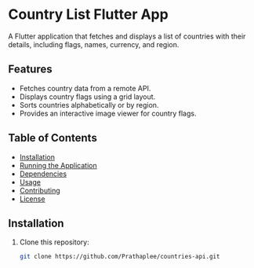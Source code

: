 # Country List Flutter App

A Flutter application that fetches and displays a list of countries with their details, including flags, names, currency, and region.

## Features

- Fetches country data from a remote API.
- Displays country flags using a grid layout.
- Sorts countries alphabetically or by region.
- Provides an interactive image viewer for country flags.

## Table of Contents

- [Installation](#installation)
- [Running the Application](#running-the-application)
- [Dependencies](#dependencies)
- [Usage](#usage)
- [Contributing](#contributing)
- [License](#license)

## Installation

1. Clone this repository:
   ```bash
   git clone https://github.com/Prathaplee/countries-api.git
